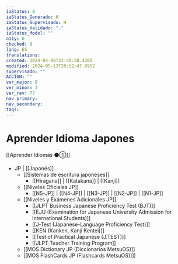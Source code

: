 ```yaml
---
iaStatus: 8
iaStatus_Generado: H
iaStatus_Supervisado: H
iaStatus_Validado: "-"
iaStatus_Model: ""
a11y: 0
checked: 0
lang: ES
translations: 
created: 2024-04-06T23:48:58.430Z
modified: 2024-05-13T20:52:47.895Z
supervisado: ""
ACCION: ""
ver_major: 0
ver_minor: 3
ver_rev: 77
nav_primary: 
nav_secondary: 
tags:
---
```

# Aprender Idioma Japones

[[Aprender Idiomas ⚫①]]

* JP | [[Japonés]] 
	* [[Sistemas de escritura japoneses]]
		* [[Hiragana]] | [[Katakana]] | [[Kanji]]
	* [[Niveles Oficiales JP]]
		* [[N5-JP]] | [[N4-JP]] | [[N3-JP]] | [[N2-JP]] | [[N1-JP]]
	* [[Niveles y Exámenes Adicionales JP]]
		* [[JLPT Business Japanese Proficiency Test (BJT)]]
		* [[EJU (Examination for Japanese University Admission for International Students)]]
		* [[J-Test (Japanese-Language Proficiency Test)]]
		* [[KEN (Kanken, Kanji Kentei)]]
		* [[Test of Practical Japanese (J.TEST)]]
		* [[JLPT Teacher Training Program]]
	* [[MOS Dictionary  JP (Diccionarios MetsuOS)]]
	* [[MOS FlashCards JP (Flashcards MetsuOS)]])